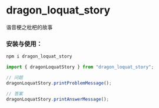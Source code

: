 # dragon_loquat_story
谐音梗之枇杷的故事

### 安装与使用：

``` js
npm i dragon_loquat_story

import { dragonLoquatStory } from "dragon_loquat_story";

// 问题  
dragonLoquatStory.printProblemMessage();  

// 答案 
dragonLoquatStory.printAnswerMessage(); 